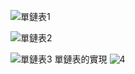 ![單鏈表1](https://github.com/user-attachments/assets/22dd3baa-0a83-4659-9ab9-f2657016029c)

![單鏈表2](https://github.com/user-attachments/assets/7acb93c7-b620-4656-927e-de4e41cd7eee)

![單鏈表3](https://github.com/user-attachments/assets/091e7fea-764e-45cb-bb5d-272a42b619c7)
單鏈表的實現
![4](https://github.com/user-attachments/assets/6bd6622b-676f-4e97-8483-eca36e2d1059)
